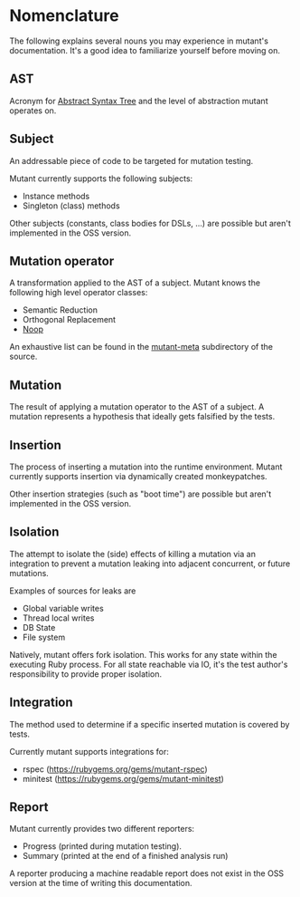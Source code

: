 Nomenclature
============

The following explains several nouns you may experience in mutant's documentation.
It's a good idea to familiarize yourself before moving on.

## AST

Acronym for [Abstract Syntax Tree](https://en.wikipedia.org/wiki/Abstract_syntax_tree)
and the level of abstraction mutant operates on.

## Subject

An addressable piece of code to be targeted for mutation testing.

Mutant currently supports the following subjects:

* Instance methods
* Singleton (class) methods

Other subjects (constants, class bodies for DSLs, ...) are possible but aren't
implemented in the OSS version.

## Mutation operator

A transformation applied to the AST of a subject. Mutant knows the following high level operator
classes:

* Semantic Reduction
* Orthogonal Replacement
* [Noop](#neutral-noop-tests)

An exhaustive list can be found in the [mutant-meta](https://github.com/mbj/mutant/tree/master/meta)
subdirectory of the source.

## Mutation

The result of applying a mutation operator to the AST of a subject. A mutation represents a
hypothesis that ideally gets falsified by the tests.

## Insertion

The process of inserting a mutation into the runtime environment.
Mutant currently supports insertion via dynamically created monkeypatches.

Other insertion strategies (such as "boot time") are possible but aren't implemented
in the OSS version.

## Isolation

The attempt to isolate the (side) effects of killing a mutation via an integration
to prevent a mutation leaking into adjacent concurrent, or future mutations.

Examples of sources for leaks are

* Global variable writes
* Thread local writes
* DB State
* File system

Natively, mutant offers fork isolation. This works for any state within the executing
Ruby process. For all state reachable via IO, it's the test author's responsibility to
provide proper isolation.

## Integration

The method used to determine if a specific inserted mutation is covered by tests.

Currently mutant supports integrations for:

* rspec (https://rubygems.org/gems/mutant-rspec)
* minitest (https://rubygems.org/gems/mutant-minitest)

## Report

Mutant currently provides two different reporters:

* Progress (printed during mutation testing).
* Summary (printed at the end of a finished analysis run)

A reporter producing a machine readable report does not exist in the OSS version
at the time of writing this documentation.
